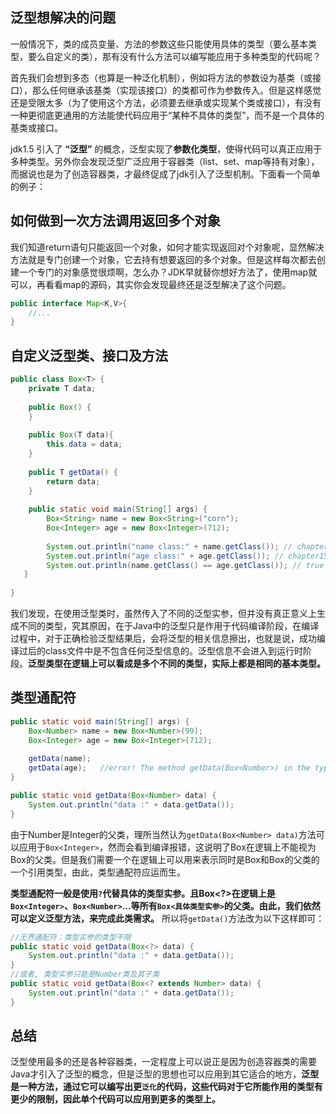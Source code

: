 ## 泛型想解决的问题

一般情况下，类的成员变量、方法的参数这些只能使用具体的类型（要么基本类型，要么自定义的类），那有没有什么方法可以编写能应用于多种类型的代码呢？

首先我们会想到多态（也算是一种泛化机制），例如将方法的参数设为基类（或接口），那么任何继承该基类（实现该接口）的类都可作为参数传入。但是这样感觉还是受限太多（为了使用这个方法，必须要去继承或实现某个类或接口），有没有一种更彻底更通用的方法能使代码应用于“某种不具体的类型”，而不是一个具体的基类或接口。

jdk1.5 引入了 **“泛型”** 的概念，泛型实现了**参数化类型**，使得代码可以真正应用于多种类型。另外你会发现泛型广泛应用于容器类（list、set、map等持有对象），而据说也是为了创造容器类，才最终促成了jdk引入了泛型机制。下面看一个简单的例子：


## 如何做到一次方法调用返回多个对象

我们知道return语句只能返回一个对象，如何才能实现返回对个对象呢，显然解决方法就是专门创建一个对象，它去持有想要返回的多个对象。但是这样每次都去创建一个专门的对象感觉很烦啊，怎么办？JDK早就替你想好方法了，使用map就可以，再看看map的源码，其实你会发现最终还是泛型解决了这个问题。

```java
public interface Map<K,V>{
	//...
}
```

## 自定义泛型类、接口及方法

```java
public class Box<T> {
	private T data;
	
	public Box() {
	}
	
	public Box(T data){
		this.data = data;
	}
	
	public T getData() {
		return data;
	}
	
	public static void main(String[] args) {
		Box<String> name = new Box<String>("corn");
		Box<Integer> age = new Box<Integer>(712);
	
		System.out.println("name class:" + name.getClass()); // chapter15.Box
		System.out.println("age class:" + age.getClass()); // chapter15.Box
		System.out.println(name.getClass() == age.getClass()); // true
   }
	
}
```
我们发现，在使用泛型类时，虽然传入了不同的泛型实参，但并没有真正意义上生成不同的类型，究其原因，在于Java中的泛型只是作用于代码编译阶段，在编译过程中，对于正确检验泛型结果后，会将泛型的相关信息擦出，也就是说，成功编译过后的class文件中是不包含任何泛型信息的。泛型信息不会进入到运行时阶段。**泛型类型在逻辑上可以看成是多个不同的类型，实际上都是相同的基本类型。**

## 类型通配符

```java
public static void main(String[] args) {
	Box<Number> name = new Box<Number>(99);
	Box<Integer> age = new Box<Integer>(712);
	
	getData(name);
	getData(age);   //error! The method getData(Box<Number>) in the type Box<T> is not applicable for the arguments (Box<Integer>
}

public static void getData(Box<Number> data) {
	System.out.println("data :" + data.getData());
}
```
由于Number是Integer的父类，理所当然认为`getData(Box<Number> data)`方法可以应用于`Box<Integer>`，然而会看到编译报错，这说明了Box<Number>在逻辑上不能视为Box<Integer>的父类。但是我们需要一个在逻辑上可以用来表示同时是Box<Integer>和Box<Number>的父类的一个引用类型，由此，类型通配符应运而生。

**类型通配符一般是使用`?`代替具体的类型实参。且Box<?>在逻辑上是`Box<Integer>`、`Box<Number>`...等所有`Box<具体类型实参>`的父类。由此，我们依然可以定义泛型方法，来完成此类需求。** 所以将`getData()`方法改为以下这样即可：

```java
//无界通配符：类型实参的类型不限
public static void getData(Box<?> data) {
	System.out.println("data :" + data.getData());
}
//或者, 类型实参只能是Number类及其子类
public static void getData(Box<? extends Number> data) {
	System.out.println("data :" + data.getData());
}
```


## 总结

泛型使用最多的还是各种容器类，一定程度上可以说正是因为创造容器类的需要Java才引入了泛型的概念，但是泛型的思想也可以应用到其它适合的地方，**泛型是一种方法，通过它可以编写出更`泛化`的代码，这些代码对于它所能作用的类型有更少的限制，因此单个代码可以应用到更多的类型上。**